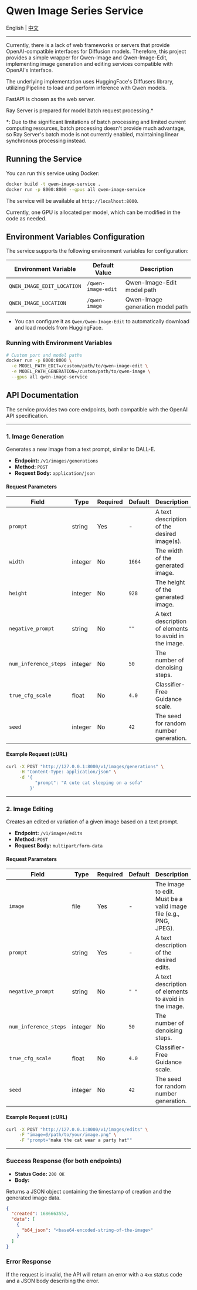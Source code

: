# Qwen Image Series Service

English | [中文](README.md)

---

Currently, there is a lack of web frameworks or servers that provide OpenAI-compatible interfaces for Diffusion models. Therefore, this project provides a simple wrapper for Qwen-Image and Qwen-Image-Edit, implementing image generation and editing services compatible with OpenAI's interface.

The underlying implementation uses HuggingFace's Diffusers library, utilizing Pipeline to load and perform inference with Qwen models.

FastAPI is chosen as the web server.

Ray Server is prepared for model batch request processing.*

*: Due to the significant limitations of batch processing and limited current computing resources, batch processing doesn't provide much advantage, so Ray Server's batch mode is not currently enabled, maintaining linear synchronous processing instead.

## Running the Service

You can run this service using Docker:

```bash
docker build -t qwen-image-service .
docker run -p 8000:8000 --gpus all qwen-image-service
```

The service will be available at `http://localhost:8000`.

Currently, one GPU is allocated per model, which can be modified in the code as needed.

## Environment Variables Configuration

The service supports the following environment variables for configuration:

| Environment Variable | Default Value | Description |
| ------------------- | ------------- | ----------- |
| `QWEN_IMAGE_EDIT_LOCATION` | `/qwen-image-edit` | Qwen-Image-Edit model path |
| `QWEN_IMAGE_LOCATION` | `/qwen-image` | Qwen-Image generation model path |

- You can configure it as `Qwen/Qwen-Image-Edit` to automatically download and load models from HuggingFace.

### Running with Environment Variables

```bash
# Custom port and model paths
docker run -p 8000:8000 \
  -e MODEL_PATH_EDIT=/custom/path/to/qwen-image-edit \
  -e MODEL_PATH_GENERATION=/custom/path/to/qwen-image \
  --gpus all qwen-image-service
```

## API Documentation

The service provides two core endpoints, both compatible with the OpenAI API specification.

---

### 1. Image Generation

Generates a new image from a text prompt, similar to DALL-E.

- **Endpoint:** `/v1/images/generations`
- **Method:** `POST`
- **Request Body:** `application/json`

#### Request Parameters

| Field                 | Type    | Required | Default | Description                                            |
| --------------------- | ------- | -------- | ------- | ------------------------------------------------------ |
| `prompt`              | string  | Yes      | -       | A text description of the desired image(s).            |
| `width`               | integer | No       | `1664`  | The width of the generated image.                      |
| `height`              | integer | No       | `928`   | The height of the generated image.                     |
| `negative_prompt`     | string  | No       | `""`    | A text description of elements to avoid in the image.  |
| `num_inference_steps` | integer | No       | `50`    | The number of denoising steps.                         |
| `true_cfg_scale`      | float   | No       | `4.0`   | Classifier-Free Guidance scale.                        |
| `seed`                | integer | No       | `42`    | The seed for random number generation.                 |

#### Example Request (cURL)

```bash
curl -X POST "http://127.0.0.1:8000/v1/images/generations" \
     -H "Content-Type: application/json" \
     -d '{
           "prompt": "A cute cat sleeping on a sofa"
         }'
```

---

### 2. Image Editing

Creates an edited or variation of a given image based on a text prompt.

- **Endpoint:** `/v1/images/edits`
- **Method:** `POST`
- **Request Body:** `multipart/form-data`

#### Request Parameters

| Field                 | Type    | Required | Default | Description                                            |
| --------------------- | ------- | -------- | ------- | ------------------------------------------------------ |
| `image`               | file    | Yes      | -       | The image to edit. Must be a valid image file (e.g., PNG, JPEG). |
| `prompt`              | string  | Yes      | -       | A text description of the desired edits.               |
| `negative_prompt`     | string  | No       | `" "`   | A text description of elements to avoid in the image.  |
| `num_inference_steps` | integer | No       | `50`    | The number of denoising steps.                         |
| `true_cfg_scale`      | float   | No       | `4.0`   | Classifier-Free Guidance scale.                        |
| `seed`                | integer | No       | `42`    | The seed for random number generation.                 |

#### Example Request (cURL)

```bash
curl -X POST "http://127.0.0.1:8000/v1/images/edits" \
     -F "image=@/path/to/your/image.png" \
     -F "prompt="make the cat wear a party hat""
```

---

### Success Response (for both endpoints)

- **Status Code:** `200 OK`
- **Body:**

Returns a JSON object containing the timestamp of creation and the generated image data.

```json
{
  "created": 1686663552,
  "data": [
    {
      "b64_json": "<base64-encoded-string-of-the-image>"
    }
  ]
}
```

### Error Response

If the request is invalid, the API will return an error with a `4xx` status code and a JSON body describing the error.
